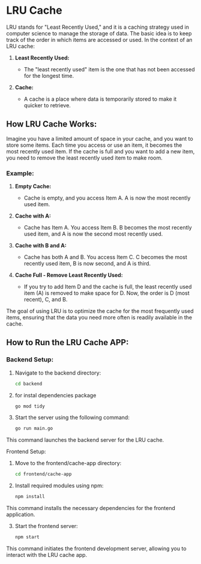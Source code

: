 # LRU Cache

LRU stands for "Least Recently Used," and it is a caching strategy used in computer science to manage the storage of data. The basic idea is to keep track of the order in which items are accessed or used. In the context of an LRU cache:

1. **Least Recently Used:**
   - The "least recently used" item is the one that has not been accessed for the longest time.

2. **Cache:**
   - A cache is a place where data is temporarily stored to make it quicker to retrieve.

## How LRU Cache Works:

Imagine you have a limited amount of space in your cache, and you want to store some items. Each time you access or use an item, it becomes the most recently used item. If the cache is full and you want to add a new item, you need to remove the least recently used item to make room.

### Example:

1. **Empty Cache:**
   - Cache is empty, and you access Item A. A is now the most recently used item.

2. **Cache with A:**
   - Cache has Item A. You access Item B. B becomes the most recently used item, and A is now the second most recently used.

3. **Cache with B and A:**
   - Cache has both A and B. You access Item C. C becomes the most recently used item, B is now second, and A is third.

4. **Cache Full - Remove Least Recently Used:**
   - If you try to add Item D and the cache is full, the least recently used item (A) is removed to make space for D. Now, the order is D (most recent), C, and B.

The goal of using LRU is to optimize the cache for the most frequently used items, ensuring that the data you need more often is readily available in the cache.

## How to Run the LRU Cache APP:

### Backend Setup:

1. Navigate to the backend directory:
   ```bash
   cd backend
2. for instal dependencies package
    ```bash
   go mod tidy
3. Start the server using the following command:
    ```bash
   go run main.go

This command launches the backend server for the LRU cache.

Frontend Setup:

1. Move to the frontend/cache-app directory:
    ```bash
    cd frontend/cache-app

2. Install required modules using npm:
    ```bash
    npm install

This command installs the necessary dependencies for the frontend application.

3. Start the frontend server:
    ```bash
   npm start

This command initiates the frontend development server, allowing you to interact with the LRU cache app. 

